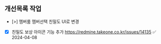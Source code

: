 

## 개선목록 작업

- [>] 멤버룸 멤버선택 친밀도 UI로 변경 
- [x] 친밀도 보상 아이콘 기능 추가 https://redmine.takeone.co.kr/issues/14135 ✅ 2024-04-08
